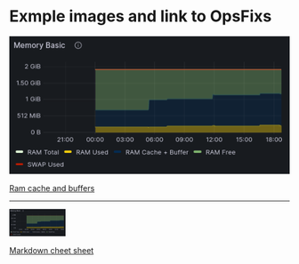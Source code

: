 # Exmple images and link to OpsFixs

<div style="width: 100">
  
![alt](https://github.com/dmfow/CheetSheetsOpsFixes/blob/main/Images/RamCacheAndBuffers.png)
</div>

[Ram cache and buffers](https://github.com/dmfow/CheetSheetsOpsFixes/blob/main/Linux%20Ram%20cache%20%2B%20Buffer)

---
<img src="https://github.com/dmfow/CheetSheetsOpsFixes/blob/main/Images/RamCacheAndBuffers.png" width=20% height=20%>



[Markdown cheet sheet](https://github.com/dmfow/CheatSheets/blob/main/Github%20Markdown.md)


